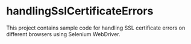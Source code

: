 # handlingSslCertificateErrors
This  project contains sample code for handling SSL certificate errors on different browsers using Selenium WebDriver.
